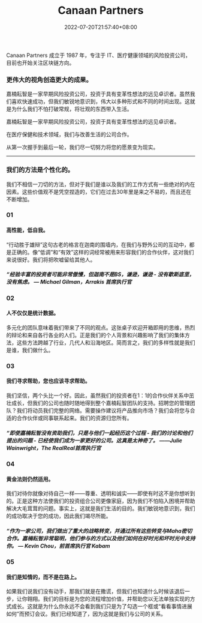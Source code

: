 ﻿---
weight: 
title: "Canaan Partners"
description: "Canaan Partners 成立于 1987 年，专注于 IT、医疗健康领域的风险投资公司，目前也开始关注区块链方向"
date: 2022-07-20T21:57:40+08:00
lastmod: 2022-07-20T16:45:40+08:00
draft: false
authors: ["MineW"]
featuredImage: "canaan-partners.jpg"
link: "https://www.canaan.com/"
tags: ["投资机构","Canaan Partners"]
categories: ["navigation"]
navigation: ["投资机构"]
lightgallery: true
toc: true
pinned: false
recommend: false
recommend1: false
---
Canaan Partners 成立于 1987 年，专注于 IT、医疗健康领域的风险投资公司，目前也开始关注区块链方向。

### 更伟大的视角创造更大的成果。

嘉楠耘智是一家早期风险投资公司，投资于具有变革性想法的远见卓识者。虽然我们喜欢快速成功，但我们敏锐地意识到，伟大以多种形式和不同的时间出现。这就是为什么我们不怕打破常规，将壮观的东西带入生活。

嘉楠耘智是一家早期风险投资公司，投资于具有变革性想法的远见卓识者。

在医疗保健和技术领域，我们与改善生活的公司合作。

从第一次握手到最后一轮，我们尽一切努力将您的愿景变为现实。

---
### 我们的方法是个性化的。

我们不相信一刀切的方法，但对于我们是谁以及我们的工作方式有一些绝对的内在因素。这些价值观不是凭空捏造的，它们在过去30年里是来之不易的，而且还在不断增加。

### 01

#### 高性能，低自我。

“行动胜于雄辩”这句古老的格言在迦南的围墙内，在我们与野外公司的互动中，都是正确的。像“低调”和“有效”这样的词经常被用来形容我们的合作伙伴，这对我们来说很好。我们将把吹嘘留给其他人。

##### “经验丰富的投资者可能非常傲慢，但迦南不是BS，谦逊，谦逊 - 没有歇斯底里，没有焦虑。  — Michael Gilman，Arrakis 首席执行官

### 02

#### 人不仅仅是统计数据。

多元化的团队意味着我们带来了不同的观点。这张桌子欢迎开箱即用的思维，热烈的辩论和来自各行各业的人们。正是我们的个人背景和兴趣影响了我们的集体方法，这些方法跨越了行业，几代人和沿海地区。简而言之，我们的多样性就是我们是谁，我们做什么。

### 03

#### 我们寻求帮助，您也应该寻求帮助。

我们坚信，两个头比一个好。因此，虽然我们的投资者在1：1的合作伙伴关系中茁壮成长，但我们的公司也随时随地得到整个嘉楠耘智团队的支持。招聘您的管理团队？我们将动员我们完整的网络。需要操作建议将产品推向市场？我们会将您与合适的合作伙伴或同事联系起来。我们的资源归您所有。

##### “即使嘉楠耘智没有资助我们，只是与他们一起经历这个过程 - 我们的讨论和他们提出的问题 - 已经使我们成为一家更好的公司。这真是太神奇了。  ——Julie Wainwright，The RealReal首席执行官

### 04

#### 黄金法则仍然适用。

我们对待你就像对待自己一样——尊重、透明和诚实——即使有时这不是你想听到的。正是这种方法使我们的投资组合公司更像家庭，因为我们不怕陷入困境并帮助解决大毛茸茸的问题。事实上，这就是我们生活的目的。我们敏锐地意识到，我们的成功取决于您的成功，因此我们竭尽所能。

##### “作为一家公司，我们做出了重大的战略转变，并通过所有这些转变与Maha密切合作。嘉楠耘智非常聪明，他们参与的方式以及他们如何在好时光和坏时光中支持你。  — Kevin Chou，前首席执行官 Kabam

### 05

#### 我们是知情的，而不是在路上。

如果我们说我们没有动手，那我们就是在撒谎，但我们也知道什么时候该退后一步，让你翱翔。我们的目标是为您的流程增加价值，并帮助您以无法单独实现的方式成长。这就是为什么你永远不会看到我们只是为了勾选一个框或“看看事情进展如何”而预订会议。我们已经知道了，因为这就是我们与公司的关系。